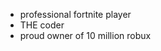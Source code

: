 - professional fortnite player
- THE coder
- proud owner of 10 million robux
<!---
NoahFor/NoahFor is a ✨ special ✨ repository because its `README.md` (this file) appears on your GitHub profile.
You can click the Preview link to take a look at your changes.
--->

